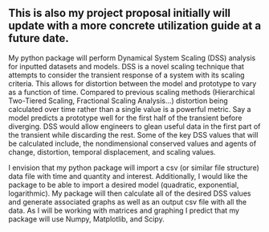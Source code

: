 ## This is also my project proposal initially will update with a more concrete utilization guide at a future date.
My python package will perform Dynamical System Scaling (DSS) analysis for inputted datasets and models. DSS is a novel scaling technique that attempts to consider the transient response of a system with its scaling criteria. This allows for distortion between the model and prototype to vary as a function of time. Compared to previous scaling methods (Hierarchical Two-Tiered Scaling, Fractional Scaling Analysis...) distortion being calculated over time rather than a single value is a powerful metric. Say a model predicts a prototype well for the first half of the transient before diverging. DSS would allow engineers to glean useful data in the first part of the transient while discarding the rest. Some of the key DSS values that will be calculated include, the nondimensional conserved values and agents of change, distortion, temporal displacement, and scaling values.

I envision that my python package will import a csv (or similar file structure) data file with time and quantity and interest. Additionally, I would like the package to be able to import a desired model (quadratic, exponential, logarithmic). My package will then calculate all of the desired DSS values and generate associated graphs as well as an output csv file with all the data. As I will be working with matrices and graphing I predict that my package will use Numpy, Matplotlib, and Scipy.


